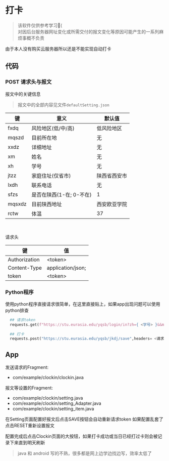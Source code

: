 # 打卡
> 该软件仅供参考学习🤔(  
> 对因后台服务器网址变化或所需交付的报文变化等原因可能产生的一系列麻烦事概不负责  

由于本人没有购买云服务器所以还是不能实现自动打卡

## 代码

### POST 请求头与报文

报文中的关键信息
> 报文中的全部内容见文件`defaultSetting.json`


| 键      | 意义               | 默认值    |
|--------|------------------|--------|
| fxdq   | 风险地区(低/中/高)      | 低风险地区  |
| mqszd  | 目前所在地            | 无      |
| xxdz   | 详细地址             | 无      |
| xm     | 姓名               | 无      |
| xh     | 学号               | 无      |
| jtzz   | 家庭住址(仅省市)        | 陕西省西安市 |
| lxdh   | 联系电话             |无      |
| sfzs   | 是否在陕西(1-在; 0-不在) | 1      |
| mqsxdz | 目前陕西地址           | 西安欧亚学院 |
| rctw   | 体温               | 37     |
<br>

请求头

| 键      | 值               |
|--------|------------------|
|Authorization| \<token\> |
|Content-Type|application/json;|
|token|\<token\>|


### Python程序
使用python程序直接请求很简单，在这里直接贴上，如果app出现问题可以使用python排查

```python
  ## 请求token
  requests.get(f"https://stu.eurasia.edu/yqsb/login/in?zh={ <学号> }&&mm={ <密码> }")
  
  ## 打卡
  requests.post("https://stu.eurasia.edu/yqsb/jkdj/save",headers= <请求头> ,data=json.dumps( <报文> ))
```

## App
发送请求的Fragment: 
* com/example/clockin/clockin.java  

报文等设置的Fragment: 
* com/example/clockin/setting.java
* com/example/clockin/setting_Adapter.java
* com/example/clockin/setting_item.java

在Setting页面配置好报文后点击SAVE按钮会自动重新请求token
如果配置乱套了点击RESET重新设置报文

配置完成后点击Clockin页面的大按钮，如果打卡成功或当日已经打过卡则会被记录下来直到明天刷新

> java 和 android 写的不熟，很多都是网上边学边找边写，效率太低了
